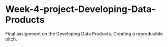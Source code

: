 # Week-4-project-Developing-Data-Products
Final assignment  on the Developing Data Products. Creating a reproducible pitch.
